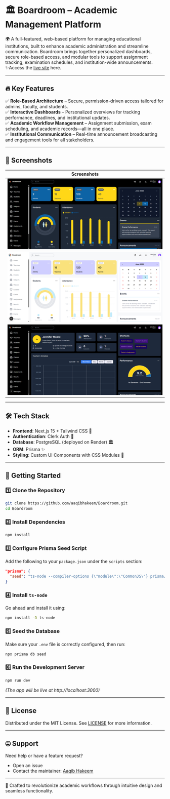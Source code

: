 # 🏛 Boardroom – Academic Management Platform  
🌍 A full-featured, web-based platform for managing educational institutions, built to enhance academic administration and streamline communication. Boardroom brings together personalized dashboards, secure role-based access, and modular tools to support assignment tracking, examination schedules, and institution-wide announcements.  
✨Access the [live site](https://boardroomhq.vercel.app) here.  

---

## 🔥 Key Features  
✅ **Role-Based Architecture** – Secure, permission-driven access tailored for admins, faculty, and students.  
✅ **Interactive Dashboards** – Personalized overviews for tracking performance, deadlines, and institutional updates.  
✅ **Academic Workflow Management** – Assignment submission, exam scheduling, and academic records—all in one place.  
✅ **Institutional Communication** – Real-time announcement broadcasting and engagement tools for all stakeholders.  

---

## 📸 Screenshots  
|           Screenshots           |
| ------------------------------- |
| ![Light Dasboard](content/br1.png)     |
| ![Dark Dashboard](content/br2.png) |
| ![Teacher Page](content/br3.png)     |

---

## 🛠 Tech Stack  
- **Frontend**: Next.js 15 + Tailwind CSS 🚀  
- **Authentication**: Clerk Auth 🔐  
- **Database**: PostgreSQL (deployed on Render) 🏛  
- **ORM**: Prisma ✨  
- **Styling**: Custom UI Components with CSS Modules 🎨  

---

## 🚀 Getting Started
### 1️⃣ Clone the Repository
```sh
git clone https://github.com/aaqibhakeem/Boardroom.git
cd Boardroom
```

### 2️⃣ Install Dependencies
```sh
npm install
```

### 3️⃣ Configure Prisma Seed Script
Add the following to your `package.json` under the `scripts` section:
```json
"prisma": {
  "seed": "ts-node --compiler-options {\"module\":\"CommonJS\"} prisma/seed.ts"
}
```

### 4️⃣ Install `ts-node`
Go ahead and install it using:

```sh
npm install -D ts-node
```  

### 5️⃣ Seed the Database
Make sure your `.env` file is correctly configured, then run:

```sh
npx prisma db seed
```  

### 6️⃣ Run the Development Server  
```sh  
npm run dev  
```  
*(The app will be live at http://localhost:3000)*  

---

## 📝 License  
Distributed under the MIT License. See [LICENSE](LICENSE) for more information.  

---

## 🤐 Support  
Need help or have a feature request?  
- Open an issue  
- Contact the maintainer: [Aaqib Hakeem](https://aaqibhakeem.vercel.app/)  

---

🌟 Crafted to revolutionize academic workflows through intuitive design and seamless functionality.  
